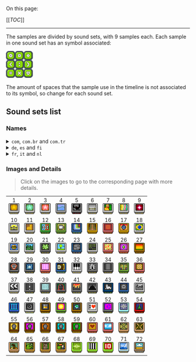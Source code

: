 On this page:

[[_TOC_]]

---

The samples are divided by sound sets, with 9 samples each. Each sample in one sound set has an symbol associated:

![Symbols](uploads/imgs/sample_ul.gif)

The amount of spaces that the sample use in the timeline is not associated to its symbol, so change for each sound set.

## Sound sets list

### Names

<details>
<summary><code>com</code>, <code>com.br</code> and <code>com.tr</code></summary>

Source: [`com`](uploads/names/names_com.json), [`com.br`](uploads/names/names_com.br.json) and [`com.tr`](uploads/names/names_com.tr.json)

| # | `com` | `com.br` | `com.tr` |
|-|-|-|-|
| 1 | Habbo Sounds 1 | Duck Funk - DJ Fuse | Habbo Sesleri 1 |
| 2 | Habbo Sounds 3 | Habbo - DJ Fuse | Habbo Sesleri 3 |
| 3 | Electronic 1 | BattleBall | Elektronik 1 |
| 4 | Ambient 1 | Aventuras dos Pôr do Sol | Ortam 1 |
| 5 | Ambient 4 | Céu Nublado | Ortam 4 |
| 6 | Ambient 3 | Ambiências | Ortam 3 |
| 7 | SFX 5 | Som dos Mobis | Ses Efektleri 5 |
| 8 | Ambient 2 | Electrônico | Ortam 2 |
| 9 | Electronic 2 | Místico | Elektronik 2 |
| 10 | Hip Hop Beats 1 | Boy Band | Hip Hop Şarkıları 1 |
| 11 | Dance 4 | Spicey Donna | Dans 4 |
| 12 | Habbo Sounds 2 | Abe Normal | Habbo Sesleri 2 |
| 13 | Dance 5 | Café Muzzakh | Dans 5 |
| 14 | Hip hop Beats 2 | Ex da Cameron | Hip Hop Şarkıları 2 |
| 15 | RnB Grooves 6 | El Generico | RnB Şarkıları 6 |
| 16 | Hip hop Beats 3 | Ferry Nultado | Hip Hop Şarkıları 3 |
| 17 |  | Jive Sideburns | Uzun Favorili Jive |
| 18 | Little Tanga Beach | Cartucho Samba | Küçük Tanga Sahili |
| 19 | MnM | MnM | MnM |
| 20 | Monkey Paradise | Monkey Paradise | Maymun Cenneti |
| 21 | Snotty Day | Snotty Day | Zor Gün |
| 22 | A Day In Park | A Day In Park | Parkta Bir Gün |
| 23 | Nature Nightlife | Nature Nightlife | Doğanın Gece Hayatı |
| 24 | Compu FX | Compu | Bilgisayar Efektleri |
| 25 | Party Pack | Party Pack | Parti Paketi |
| 26 | Bhangra Mangra | Bhangra Mangra | Bhangra Mangra |
| 27 | Rasta.Claus's Pack | Rasta Santa Mix | Rasta.Claus'un Ekibi |
| 28 | Moshy Metal | Metal | Moshy Metal |
| 29 | Dance 2 | Festa no Apê | Dans 2 |
| 30 | Instrumental 1 | Cartucho Melódico | Enstrümental 1 |
| 31 | Dance 3 | DJ Balada | Dans 3 |
| 32 | Instrumental 2 | Pianinho | Enstrümental 2 |
| 33 | Rock 3 | Yngvie Van Halen | Rock 3 |
| 34 | Rock 5 | Rockin' riffs | Rock 5 |
| 35 | Dance 6 | Festa Funk | Dans 6 |
| 36 | Bossa Nueva | Bom Balanço | Bossa Nueva |
| 37 | Sound set 37 | Música de Cinema | Ses seti 37 |
| 38 | Rock 6 | Highway to Habbo | Rock 6 |
| 39 | Rock 7 | Iron Maid | Rock 7 |
| 40 | Rock 4 | Pixels On The Water | Rock 4 |
| 41 | Rock 8 | Sympathy for the coder | Rock 8 |
| 42 | Sound set 42 | Snouthill Horror | Ses seti 42 |
| 43 | SFX 1 | Silence of the Moderators | Ses Efektleri 1 |
| 44 | Sound set 44 | Ghost Story | Ses seti 44 |
| 45 | Berlin Connection | Conexão Berlim | Berlin Connection |
| 46 | Club 1 | Sound set 46 | Kulüp 1 |
| 47 | Club 2 | Sound set 47 | Kulüp 2 |
| 48 | Club 3 | Sound set 48 | Kulüp 3 |
| 49 | Club 4 | Sound set 49 | Kulüp 4 |
| 50 | Club 5 | Sound set 50 | Kulüp 5 |
| 51 | Club 6 | Sound set 51 | Kulüp 6 |
| 52 | Club 7 | Trancehouse | Kulüp 7 |
| 53 | Oh Holy Habbo | Habbo Sagrado | Ooo Kutsal Habbo |
| 54 | Rudolph's Loops | Loops da Rena | Rudolph'un Döngüleri |
| 55 | RnB Grooves 1 | Sound set 55 | RnB Şarkıları 1 |
| 56 | RnB Grooves 2 | Sound set 56 | RnB Şarkıları 2 |
| 57 | RnB Grooves 3 | Sound set 57 | RnB Şarkıları 3 |
| 58 | RnB Grooves 4 | Sound set 58 | RnB Şarkıları 4 |
| 59 | RnB Grooves 5 | Sound set 59 | RnB Şarkıları 5 |
| 60 | Latin 1 | Cartucho Amor Latino | Latin 1 |
| 61 | Latin 2 | Cartucho Habborella | Latin 2 |
| 62 | Trax Alhambra 1 | O som do Gênio | Alhambra Şarkıları 1 |
| 63 | Trax Alhambra 2 | 1001 Noites | Alhambra Şarkıları 2 |
| 64 | Trax Alhambra 3 | Batidas Marroquinas | Alhambra Şarkıları 3 |
| 65 | Tiki Trax Pack 1 | Sound set 65 | Tiki Şarkı Paketi 1 |
| 66 | Tiki Trax Pack 2 | Sound set 66 | Tiki Şarkı Paketi 2 |
| 67 | Tiki Trax Pack 3 | Sound set 67 | Tiki Şarkı Paketi 3 |
| 68 | Madball Trax 1 | Sound set 68 | Madball Şarkıları 1 |
| 69 | Madball Trax 2 | Sound set 69 | Madball Şarkıları 2 |
| 70 | Madball Trax 3 | Sound set 70 | Madball Şarkıları 3 |
| 71 | Sound set 71 | Cartucho Natal 2008 | Ses seti 71 |
| 72 | Country Trax Pack | Sons da roça | Halk Müziği Şarkı Paketi |


</details>

<details>
<summary><code>de</code>, <code>es</code> and <code>fi</code></summary>

Source: [`de`](uploads/names/names_de.json), [`es`](uploads/names/names_es.json) and [`fi`](uploads/names/names_fi.json)

| # | `de` | `es` | `fi` |
|-|-|-|-|
| 1 | Duck Funk von DJFuse | Habbo Sounds 1 | Habbo Sounds 1 |
| 2 | Habbo Theme by DJFuse | Habbo Sounds 3 | Habbo Sounds 3 |
| 3 | Battle Ball Sound | Electronic 1 | Electronic 1 |
| 4 | Café del Habbo | Ambient 1 | Ambient 1 |
| 5 | Dunkle Beats | Ambient 4 | Ambient 4 |
| 6 | Passend fürs Ambiente | Ambient 3 | Ambient 3 |
| 7 | Furni Sounds 1 | SFX 5 | SFX 5 |
| 8 | Elektro-Sound | Ambient 2 | Ambient 2 |
| 9 | Mystische Magie | Electronic 2 | Electronic 2 |
| 10 | Boy Band Sensation | Hip Hop Beats 1 | Hip Hop Beats 1 |
| 11 | Spicey Donna | Dance 4 | Dance 4 |
| 12 | Abe Normal | Habbo Sounds 2 | Habbo Sounds 2 |
| 13 | Cafe Muzzakh | Dance 5 | Dance 5 |
| 14 | Cameron's Ex | Hip Hop Beats 2 | Hip Hop Beats 2 |
| 15 | El Generico | RnB Grooves 6 | RnB Grooves 6 |
| 16 | Ferry Nultado | Hip Hop Beats 3 | Hip Hop Beats 3 |
| 17 | Jive Sideburns | Groove 3 | Groove 3 |
| 18 | Little Tanga Beach | Groove 4 | Groove 4 |
| 19 | MnM | Hip Hop Beats 4 | Hip Hop Beats 4 |
| 20 | Monkey Paradise | SFX 2 | SFX 2 |
| 21 | Snotty Day | Rock 1 | Rock 1 |
| 22 | A Day In Park | SFX 3 | SFX 3 |
| 23 | Nature Nightlife | SFX 4 | SFX 4 |
| 24 | Compu FX | Habbo Sounds 4 | Habbo Sounds 4 |
| 25 | Party Pack | Dance 1 | Dance 1 |
| 26 | Bhangra Mangra | Groove 1 | Groove 1 |
| 27 | Rasta Santa's Pack | Groove 2 | Groove 2 |
| 28 | Moshy Metal | Rock 2 | Rock 2 |
| 29 | Dancefloor burners | Dance 2 | Dance 2 |
| 30 | Double Peaks | Instrumental 1 | Instrumental 1 |
| 31 | Clubber's delight | Dance 3 | Dance 3 |
| 32 | Pianissimo | Instrumental 2 | Instrumental 2 |
| 33 | Yngvie Van Halen | Rock 3 | Rock 3 |
| 34 | Rockin' riffs | Rock 5 | Rock 5 |
| 35 | Supa Funk | Dance 6 | Dance 6 |
| 36 | Bossa Nueva | Latin 3 | Latin 1 |
| 37 | Habbowood | Habbowood | Habbowood |
| 38 | Highway To Habbo | Rock 6 | Rock 6 |
| 39 | Pixels On The Water | Rock 7 | Rock 7 |
| 40 | Iron Maid | Rock 4 | Rock 4 |
| 41 | Sympathy For The Coder | Rock 8 | Rock 8 |
| 42 | Snouthill Horror | Snouthill Horror | Snouthill Horror |
| 43 | Silence of The Mods | SFX 1 | SFX 1 |
| 44 | Ghost Story | Ghost Story | Ghost Story |
| 45 | SantasTechnohits 1 | Techno 1 | Berlin Connection |
| 46 | Club Sounds III | Club 1 | Club 1 |
| 47 | Loco electro | Club 2 | Club 2 |
| 48 | Jackin' Chicago | Club 3 | Club 3 |
| 49 | Maximum Minimal | Club 4 | Club 4 |
| 50 | Nu Skool Breakz | Club 5 | Club 5 |
| 51 | NYC Beat | Club 6 | Club 6 |
| 52 | SantasTechnohits 2 | Club 7 | Club 7 |
| 53 | Xmas-Hits 1 | Far West 2 | Oh holy Habbo |
| 54 | Xmas-Hits 2 | Sound set 54 | Rudolph's Loops |
| 55 | RnB Grooves 1 | R&B Grooves 1 | RnB Grooves 1 |
| 56 | RnB Grooves 2 | R&B Grooves 2 | RnB Grooves 2 |
| 57 | RnB Grooves 3 | R&B Grooves 3 | RnB Grooves 3 |
| 58 | RnB Grooves 4 | R&B Grooves 4 | RnB Grooves 4 |
| 59 | RnB Grooves 5 | Sound set 59 | RnB Grooves 5 |
| 60 | Latin 1 | Latin 1 | Latin 3 |
| 61 | Latin 2 | Latin 2 | Latin 2 |
| 62 | Sound set 62 | Alhambra 1 | Alhambra 1 |
| 63 | Sound set 63 | Alhambra 2 | Alhambra 2 |
| 64 | Sound set 64 | Alhambra 3 | Alhambra 3 |
| 65 | Tiki Sounds 1 | Tiki Sound 1 | Tiki 1 |
| 66 | Tiki Sounds 2 | Tiki Sound 2 | Tiki 2 |
| 67 | Tiki Sounds 3 | Tiki Sound 3 | Tiki 3 |
| 68 | EM Sounds 1 | Sport 1 | Madball 1 |
| 69 | EM Sounds 2 | Sport 2 | Madball 2 |
| 70 | EM Sounds 3 | Sport 3 | Madball 3 |
| 71 | Arctic Trax | Ártico | Arctic sounds |
| 72 | Country Tracks | Campo | Kantri |


</details>

<details>
<summary><code>fr</code>, <code>it</code> and <code>nl</code></summary>

Source: [`fr`](uploads/names/names_fr.json), [`it`](uploads/names/names_it.json) and [`nl`](uploads/names/names_nl.json)

| # | `fr` | `it` | `nl` |
|-|-|-|-|
| 1 | Dunk funk | DJ Fuse's Duck Funk | DJ Fuse's Duck Funk |
| 2 | Break dance | DJ Fuse's Habbo Theme | DJ Fuse's Habbo Theme |
| 3 | Battle Bell | BattleBall Theme | BattleBall thema's |
| 4 | Cool ambiance | Sunset Adventures | Zonnige en warm |
| 5 | Musique d'horreur | Dark Skies | Dark Skies |
| 6 | Ambiance nature | Ambience | Ambient soundset |
| 7 | Mobi musique | Furni Sounds Vol. 1 | Meubi Sounds 1 |
| 8 | HabboElectro | Electronica | Electronica |
| 9 | Voix mystiques | Mysto Magica | Mysto Magica |
| 10 | Boys Band Style | Boy Band Sensation | Boyband Sensation |
| 11 | Spicey Donna | Spicey Donna | Spicey Donna |
| 12 | Abe Normal | Abe Normal | Underground beats |
| 13 | Cafe Muzzakh | Cafe Muzzakh | Cafe Muzzakh |
| 14 | Cameron's Ex | Cameron's Ex | Just in swing |
| 15 | El Generico | El Generico | El Generico |
| 16 | Ferry Nultado | Ferry Nultado | Woooh DJ |
| 17 | Jive Sideburns | Jive Sideburns | Funky Sideburns |
| 18 | Little Tanga Beach | Little Tanga Beach | Samba Beach |
| 19 | MnM | MnM | Jetset |
| 20 | Monkey Paradise | Monkey Paradise | Apen Paradise |
| 21 | Snotty Day | Snotty Day | Baaldag |
| 22 | A Day In Park | A Day In Park | Dag in het park |
| 23 | Nature Nightlife | Nature Nightlife | Nature Nightlife |
| 24 | Compu FX | Compu FX | Compu FX |
| 25 | Party Pack | Party Pack | Partypakket |
| 26 | Bhangra Mangra | Bhangra Mangra | Bhangra Mangra |
| 27 | Rasta Santa's Pack | Rasta Santa's Pack | Dubstyle Rasta |
| 28 | Moshy Metal | Moshy Metal | Zware metalen |
| 29 | Dancefloor burners | Dancefloor Burners | Voor de dansvloer |
| 30 | Double Peaks | Double Peaks | Hoogtepunten |
| 31 | Clubber's delight | Clubber's Delight | Clubber's delight |
| 32 | Pianissimo | Pianissimo | Pianissimo |
| 33 | Yngvie Van Halen | Yngvie Van Halen | 100% gitaar |
| 34 | Rockin' riffs | Rockin' riffs | Rockin' riffs |
| 35 | Supa Funk | Supa Funk | Supa Funk |
| 36 | Bossa Nueva | Bossa Nueva | Bossa Nueva |
| 37 | B.O. Habbowood | Sound set 37 | Habbowood |
| 38 | Highway to Habbo | Highway to Habbo | Highway to Habbo |
| 39 | Pixel on the water | Iron Maid | Mods on the Water |
| 40 | Iron Maid | Pixels on the Water | Iron Habbo |
| 41 | Sympathy for the Coder | Sympathy For The Coder | Sympathy For The Pixel |
| 42 | Snouthill Horror | Snouthill Horror | Habbo Horror |
| 43 | Silence of the flooders | Silence Of The Moderators | Eng gekraak |
| 44 | Ghost story | Ghost Story | Spookgeluiden |
| 45 | Berlin Connection | Berlin Connection | Berlin Connection |
| 46 | Club Sounds III | Sound set 46 | Club Sounds III |
| 47 | Loco Electro | Sound set 47 | Loco electro |
| 48 | Jackin' Chicago | Sound set 48 | Jackin' Chicago |
| 49 | Maximum Minimal | Sound set 49 | Maximum Minimal |
| 50 | Nu Skool Breakz | Sound set 50 | Nu Skool Breakz |
| 51 | NYC Beat | Sound set 51 | NYC Beat |
| 52 | State of Trancehouse | State of Trancehouse | State of Trance |
| 53 | Oh Holly Habbo | Oh holy Habbo | Jingle beats |
| 54 | Rudolph's loop | Rudolph's Loops | Swingende kerst |
| 55 | RnB Grooves 1 | Sound set 55 | Pixel Party Vol. 1 |
| 56 | RnB Grooves 2 | Sound set 56 | Pixel Party Vol. 2 |
| 57 | RnB Grooves 3 | Sound set 57 | Pixel Party Vol. 3 |
| 58 | RnB Grooves 4 | RnB Grooves 4 | Pixel Party Vol. 4 |
| 59 | RnB Grooves 5 | RnB Grooves 5 | Pixel Party Vol. 5 |
| 60 | Latino 1 | Latin 1 | Habbo Latino Vol. 1 |
| 61 | Latino 2 | Latin 2 | Habbo Latino Vol. 2 |
| 62 | Skeud Alhambra 1 | Alhambra 1 | Sultan Sounds |
| 63 | Skeud Alhambra 2 | Alhambra 2 | Desert Beats |
| 64 | Skeud Alhambra 3 | Alhambra 3 | Camel Club |
| 65 | Tiki 1 | Tiki 1 | Tiki Sounds Vol.1 |
| 66 | Tiki 3 | Tiki 2 | Tiki Sounds Vol.2 |
| 67 | Tiki 3 | Tiki 3 | Tiki Sounds Vol.3 |
| 68 | Sound set 68 | Sound set 68 | Supporters Sounds |
| 69 | Sound set 69 | Sound set 69 | Aanvalluh! |
| 70 | Sound set 70 | Sound set 70 | Habbo Volkslied |
| 71 | Trax Pingouin | Sound set 71 | Arctic Trax |
| 72 | Ambiance picnic | Country | Agro Country Hits |


</details>

### Images and Details

> Click on the images to go to the corresponding page with more details.

| | | | | | | | | |
|:-:|:-:|:-:|:-:|:-:|:-:|:-:|:-:|:-:|
| 1<br /> [![Sound set 1](uploads/imgs/01.gif "Habbo Sounds 1")](sound_sets/01-habbo-sounds-1) |2<br /> [![Sound set 2](uploads/imgs/02.gif "Habbo Sounds 3")](sound_sets/02-habbo-sounds-3) |3<br /> [![Sound set 3](uploads/imgs/03.gif "Electronic 1")](sound_sets/03-electronic-1) |4<br /> [![Sound set 4](uploads/imgs/04.gif "Ambient 1")](sound_sets/04-ambient-1) |5<br /> [![Sound set 5](uploads/imgs/05.gif "Ambient 4")](sound_sets/05-ambient-4) |6<br /> [![Sound set 6](uploads/imgs/06.gif "Ambient 3")](sound_sets/06-ambient-3) |7<br /> [![Sound set 7](uploads/imgs/07.gif "SFX 5")](sound_sets/07-sfx-5) |8<br /> [![Sound set 8](uploads/imgs/08.gif "Ambient 2")](sound_sets/08-ambient-2) |9<br /> [![Sound set 9](uploads/imgs/09.gif "Electronic 2")](sound_sets/09-electronic-2) |
| 10<br /> [![Sound set 10](uploads/imgs/10.gif "Hip Hop Beats 1")](sound_sets/10-hip-hop-beats-1) |11<br /> [![Sound set 11](uploads/imgs/11.gif "Dance 4")](sound_sets/11-dance-4) |12<br /> [![Sound set 12](uploads/imgs/12.gif "Habbo Sounds 2")](sound_sets/12-habbo-sounds-2) |13<br /> [![Sound set 13](uploads/imgs/13.gif "Dance 5")](sound_sets/13-dance-5) |14<br /> [![Sound set 14](uploads/imgs/14.gif "Hip hop Beats 2")](sound_sets/14-hip-hop-beats-2) |15<br /> [![Sound set 15](uploads/imgs/15.gif "RnB Grooves 6")](sound_sets/15-rnb-grooves-6) |16<br /> [![Sound set 16](uploads/imgs/16.gif "Hip hop Beats 3")](sound_sets/16-hip-hop-beats-3) |17<br /> [![Sound set 17](uploads/imgs/17.gif "")](sound_sets/17-) |18<br /> [![Sound set 18](uploads/imgs/18.gif "Little Tanga Beach")](sound_sets/18-little-tanga-beach) |
| 19<br /> [![Sound set 19](uploads/imgs/19.gif "MnM")](sound_sets/19-mnm) |20<br /> [![Sound set 20](uploads/imgs/20.gif "Monkey Paradise")](sound_sets/20-monkey-paradise) |21<br /> [![Sound set 21](uploads/imgs/21.gif "Snotty Day")](sound_sets/21-snotty-day) |22<br /> [![Sound set 22](uploads/imgs/22.gif "A Day In Park")](sound_sets/22-a-day-in-park) |23<br /> [![Sound set 23](uploads/imgs/23.gif "Nature Nightlife")](sound_sets/23-nature-nightlife) |24<br /> [![Sound set 24](uploads/imgs/24.gif "Compu FX")](sound_sets/24-compu-fx) |25<br /> [![Sound set 25](uploads/imgs/25.gif "Party Pack")](sound_sets/25-party-pack) |26<br /> [![Sound set 26](uploads/imgs/26.gif "Bhangra Mangra")](sound_sets/26-bhangra-mangra) |27<br /> [![Sound set 27](uploads/imgs/27.gif "Rasta.Claus's Pack")](sound_sets/27-rasta.claus's-pack) |
| 28<br /> [![Sound set 28](uploads/imgs/28.gif "Moshy Metal")](sound_sets/28-moshy-metal) |29<br /> [![Sound set 29](uploads/imgs/29.gif "Dance 2")](sound_sets/29-dance-2) |30<br /> [![Sound set 30](uploads/imgs/30.gif "Instrumental 1")](sound_sets/30-instrumental-1) |31<br /> [![Sound set 31](uploads/imgs/31.gif "Dance 3")](sound_sets/31-dance-3) |32<br /> [![Sound set 32](uploads/imgs/32.gif "Instrumental 2")](sound_sets/32-instrumental-2) |33<br /> [![Sound set 33](uploads/imgs/33.gif "Rock 3")](sound_sets/33-rock-3) |34<br /> [![Sound set 34](uploads/imgs/34.gif "Rock 5")](sound_sets/34-rock-5) |35<br /> [![Sound set 35](uploads/imgs/35.gif "Dance 6")](sound_sets/35-dance-6) |36<br /> [![Sound set 36](uploads/imgs/36.gif "Bossa Nueva")](sound_sets/36-bossa-nueva) |
| 37<br /> [![Sound set 37](uploads/imgs/37.gif "Sound set 37")](sound_sets/37-sound-set-37) |38<br /> [![Sound set 38](uploads/imgs/38.gif "Rock 6")](sound_sets/38-rock-6) |39<br /> [![Sound set 39](uploads/imgs/39.gif "Rock 7")](sound_sets/39-rock-7) |40<br /> [![Sound set 40](uploads/imgs/40.gif "Rock 4")](sound_sets/40-rock-4) |41<br /> [![Sound set 41](uploads/imgs/41.gif "Rock 8")](sound_sets/41-rock-8) |42<br /> [![Sound set 42](uploads/imgs/42.gif "Sound set 42")](sound_sets/42-sound-set-42) |43<br /> [![Sound set 43](uploads/imgs/43.gif "SFX 1")](sound_sets/43-sfx-1) |44<br /> [![Sound set 44](uploads/imgs/44.gif "Sound set 44")](sound_sets/44-sound-set-44) |45<br /> [![Sound set 45](uploads/imgs/45.gif "Berlin Connection")](sound_sets/45-berlin-connection) |
| 46<br /> [![Sound set 46](uploads/imgs/46.gif "Club 1")](sound_sets/46-club-1) |47<br /> [![Sound set 47](uploads/imgs/47.gif "Club 2")](sound_sets/47-club-2) |48<br /> [![Sound set 48](uploads/imgs/48.gif "Club 3")](sound_sets/48-club-3) |49<br /> [![Sound set 49](uploads/imgs/49.gif "Club 4")](sound_sets/49-club-4) |50<br /> [![Sound set 50](uploads/imgs/50.gif "Club 5")](sound_sets/50-club-5) |51<br /> [![Sound set 51](uploads/imgs/51.gif "Club 6")](sound_sets/51-club-6) |52<br /> [![Sound set 52](uploads/imgs/52.gif "Club 7")](sound_sets/52-club-7) |53<br /> [![Sound set 53](uploads/imgs/53.gif "Oh Holy Habbo")](sound_sets/53-oh-holy-habbo) |54<br /> [![Sound set 54](uploads/imgs/54.gif "Rudolph's Loops")](sound_sets/54-rudolph's-loops) |
| 55<br /> [![Sound set 55](uploads/imgs/55.gif "RnB Grooves 1")](sound_sets/55-rnb-grooves-1) |56<br /> [![Sound set 56](uploads/imgs/56.gif "RnB Grooves 2")](sound_sets/56-rnb-grooves-2) |57<br /> [![Sound set 57](uploads/imgs/57.gif "RnB Grooves 3")](sound_sets/57-rnb-grooves-3) |58<br /> [![Sound set 58](uploads/imgs/58.gif "RnB Grooves 4")](sound_sets/58-rnb-grooves-4) |59<br /> [![Sound set 59](uploads/imgs/59.gif "RnB Grooves 5")](sound_sets/59-rnb-grooves-5) |60<br /> [![Sound set 60](uploads/imgs/60.gif "Latin 1")](sound_sets/60-latin-1) |61<br /> [![Sound set 61](uploads/imgs/61.gif "Latin 2")](sound_sets/61-latin-2) |62<br /> [![Sound set 62](uploads/imgs/62.gif "Trax Alhambra 1")](sound_sets/62-trax-alhambra-1) |63<br /> [![Sound set 63](uploads/imgs/63.gif "Trax Alhambra 2")](sound_sets/63-trax-alhambra-2) |
| 64<br /> [![Sound set 64](uploads/imgs/64.gif "Trax Alhambra 3")](sound_sets/64-trax-alhambra-3) |65<br /> [![Sound set 65](uploads/imgs/65.gif "Tiki Trax Pack 1")](sound_sets/65-tiki-trax-pack-1) |66<br /> [![Sound set 66](uploads/imgs/66.gif "Tiki Trax Pack 2")](sound_sets/66-tiki-trax-pack-2) |67<br /> [![Sound set 67](uploads/imgs/67.gif "Tiki Trax Pack 3")](sound_sets/67-tiki-trax-pack-3) |68<br /> [![Sound set 68](uploads/imgs/68.gif "Madball Trax 1")](sound_sets/68-madball-trax-1) |69<br /> [![Sound set 69](uploads/imgs/69.gif "Madball Trax 2")](sound_sets/69-madball-trax-2) |70<br /> [![Sound set 70](uploads/imgs/70.gif "Madball Trax 3")](sound_sets/70-madball-trax-3) |71<br /> [![Sound set 71](uploads/imgs/71.gif "Sound set 71")](sound_sets/71-sound-set-71) |72<br /> [![Sound set 72](uploads/imgs/72.gif "Country Trax Pack")](sound_sets/72-country-trax-pack) |
